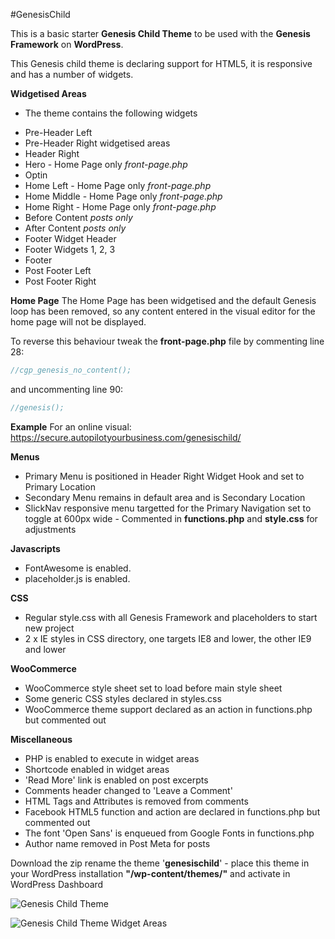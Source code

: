#GenesisChild

This is a basic starter **Genesis Child Theme** to be used with the **Genesis Framework** on **WordPress**.

This Genesis child theme is declaring support for HTML5, it is responsive and has a number of widgets.

**Widgetised Areas**
- The theme contains the following widgets
* Pre-Header Left
* Pre-Header Right widgetised areas
* Header Right
* Hero - Home Page only *front-page.php*
* Optin
* Home Left - Home Page only *front-page.php*
* Home Middle - Home Page only *front-page.php*
* Home Right - Home Page only *front-page.php*
* Before Content *posts only*
* After Content *posts only*
* Footer Widget Header
* Footer Widgets 1, 2, 3
* Footer
* Post Footer Left
* Post Footer Right

**Home Page**
The Home Page has been widgetised and the default Genesis loop has been removed, so any content entered in the visual editor for the home page will not be displayed.

To reverse this behaviour tweak the **front-page.php** file by commenting line 28:
```php
//cgp_genesis_no_content();
```

and uncommenting line 90:
```php
//genesis();
```

**Example**
For an online visual:
https://secure.autopilotyourbusiness.com/genesischild/

**Menus**
- Primary Menu is positioned in Header Right Widget Hook and set to Primary Location
- Secondary Menu remains in default area and is Secondary Location
- SlickNav responsive menu targetted for the Primary Navigation set to toggle at 600px wide - Commented in **functions.php** and **style.css** for adjustments

**Javascripts**
- FontAwesome is enabled.
- placeholder.js is enabled.

**CSS**
- Regular style.css with all Genesis Framework and placeholders to start new project
- 2 x IE styles in CSS directory, one targets IE8 and lower, the other IE9 and lower

**WooCommerce**
- WooCommerce style sheet set to load before main style sheet
- Some generic CSS styles declared in styles.css
- WooCommerce theme support declared as an action in functions.php but commented out

**Miscellaneous**
- PHP is enabled to execute in widget areas
- Shortcode enabled in widget areas
- 'Read More' link is enabled on post excerpts
- Comments header changed to 'Leave a Comment'
- HTML Tags and Attributes is removed from comments
- Facebook HTML5 function and action are declared in functions.php but commented out
- The font 'Open Sans' is enqueued from Google Fonts in functions.php
- Author name removed in Post Meta for posts

Download the zip rename the theme '**genesischild**' - place this theme in your WordPress installation **"/wp-content/themes/"** and activate in WordPress Dashboard

![Genesis Child Theme](http://coolestguidesontheplanet.com/wp-content/themes/gee/images/genesis-markedup1.png)

![Genesis Child Theme Widget Areas](http://coolestguidesontheplanet.com/wp-content/themes/gee/images/genesischild-widgets.png)


